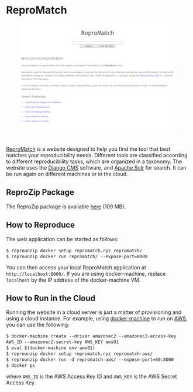 ReproMatch
==========

<div align="center"><img src="repromatch.png" height="300"></div>
<br/>

[ReproMatch](http://repromatch.engineering.nyu.edu/tools/search/) is a website designed to help you find the tool that best matches your reproducibility needs. Different tools are classified according to different reproducibility tasks, which are organized in a taxonomy. The website uses the [Django CMS](https://www.django-cms.org/) software, and [Apache Solr](http://lucene.apache.org/solr/) for search. It can be run again on different machines or in the cloud.

ReproZip Package
----------------

The ReproZip package is available [here](https://osf.io/scnmb/) (109 MB).

How to Reproduce
----------------

The web application can be started as follows:

    $ reprounzip docker setup repromatch.rpz repromatch/
    $ reprounzip docker run repromatch/ --expose-port=8000

You can then access your local ReproMatch application at `http://localhost:8000/`. If you are using docker-machine, replace `localhost` by the IP address of the docker-machine VM.

How to Run in the Cloud
-----------------------

Running the website in a cloud server is just a matter of provisioning and using a cloud instance. For example, using [docker-machine](https://docs.docker.com/machine/) to run on [AWS](https://aws.amazon.com/), you can use the following:

    $ docker-machine create --driver amazonec2 --amazonec2-access-key AWS_ID --amazonec2-secret-key AWS_KEY aws01
    $ eval $(docker-machine env aws01)
    $ reprounzip docker setup repromatch.rpz repromatch-aws/
    $ reprounzip docker run -d repromatch-aws/ --expose-port=80:8000
    $ docker ps

where `AWS_ID` is the AWS Access Key ID and `AWS_KEY` is the AWS Secret Access Key.
